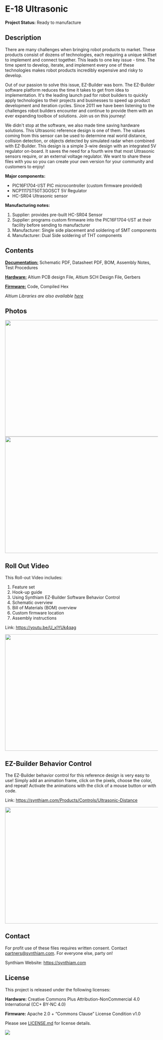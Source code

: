 # E-18 Ultrasonic

**Project Status:** Ready to manufacture

## Description

There are many challenges when bringing robot products to market. These products consist of dozens of technologies, each requiring a unique skillset to implement and connect together. This leads to one key issue - time. The time spent to develop, iterate, and implement every one of these technologies makes robot products incredibly expensive and risky to develop.

Out of our passion to solve this issue, EZ-Builder was born. The EZ-Builder software platform reduces the time it takes to get from idea to implementation. It's the leading launch pad for robot builders to quickly apply technologies to their projects and businesses to speed up product development and iteration cycles. Since 2011 we have been listening to the challenges robot builders encounter and continue to provide them with an ever expanding toolbox of solutions. Join us on this journey!

We didn't stop at the software, we also made time saving hardware solutions. This Ultrasonic reference design is one of them. The values coming from this sensor can be used to determine real world distance, collision detection, or objects detected by simulated radar when combined with EZ-Builder. This design is a simple 3-wire design with an integrated 5V regulator on-board. It saves the need for a fourth wire that most Ultrasonic sensors require, or an external voltage regulator. We want to share these files with you so you can create your own version for your community and customers to enjoy!

**Major components:** 
- PIC16F1704-I/ST PIC microcontroller (custom firmware provided)
- NCP1117ST50T3GOSCT 5V Regulator
- HC-SR04 Ultrasonic sensor

**Manufacturing notes:** 
1. Supplier: provides pre-built HC-SR04 Sensor
2. Supplier: programs custom firmware into the PIC16F1704-I/ST at their facility before sending to manufacturer
3. Manufacturer: Single side placement and soldering of SMT components
4. Manufacturer: Dual Side soldering of THT components

## Contents

[**Documentation:**](https://github.com/synthiam/E-18_Ultrasonic/tree/master/E-18%20Documentation) Schematic PDF, Datasheet PDF, BOM, Assembly Notes, Test Procedures

[**Hardware:**](https://github.com/synthiam/E-18_Ultrasonic/tree/master/E-18%20Hardware) Altium PCB design File, Altium SCH Design File, Gerbers

[**Firmware:**](https://github.com/synthiam/E-18_Ultrasonic/tree/master/E-18%20Firmware) Code, Compiled Hex

*Altium Libraries are also available <a href="https://github.com/synthiam/Synthiam_Altium_Librairies">here</a>*

## Photos

<p align="left">
<img src="https://live.staticflickr.com/65535/47744685401_8ac3556f95_k.jpg" width="683" height="383">
<img src="https://live.staticflickr.com/65535/32801182167_54b761051f_k.jpg" width="683" height="383"></p>

## Roll Out Video

This Roll-out Video includes:

1. Feature set 
2. Hook-up guide 
3. Using Synthiam EZ-Builder Software Behavior Control
4. Schematic overview
5. Bill of Materials (BOM) overview
6. Custom firmware location
7. Assembly instructions 

Link: https://youtu.be/U_xIYUk4qag

<a href="https://youtu.be/U_xIYUk4qag"><img src="https://media.giphy.com/media/Ky0A5ym6ERXtM6gtNM/giphy.gif" width="683" height="383"></a>

## EZ-Builder Behavior Control

The EZ-Builder behavior control for this reference design is very easy to use! Simply add an animation frame, click on the pixels, choose the color, and repeat! Activate the animations with the click of a mouse button or with code. 

Link: https://synthiam.com/Products/Controls/Ultrasonic-Distance

<a href="https://synthiam.com/Products/Controls/Ultrasonic-Distance"><img src="https://media.giphy.com/media/SYRVGwGE29B9MlwK0z/giphy.gif" width="683" height="383"></a>

## Contact

For profit use of these files requires written consent. Contact partners@synthiam.com. For everyone else, party on!

Synthiam Website: https://synthiam.com

## License

This project is released under the following licenses:

**Hardware:** Creative Commons Plus Attribution-NonCommercial 4.0 International (CC+ BY-NC 4.0)

**Firmware:** Apache 2.0 + “Commons Clause” License Condition v1.0

Please see [LICENSE.md](https://github.com/synthiam/E-18_Ultrasonic/blob/master/LICENSE.md) for license details.

<a href="https://synthiam.com"><img src="https://live.staticflickr.com/65535/47791527651_358dffb302_m.jpg"></a>

